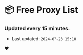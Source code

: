 # :package: Free Proxy List
### Updated every 15 minutes.

- Last updated: `2024-07-23 15:10`

:heart:
